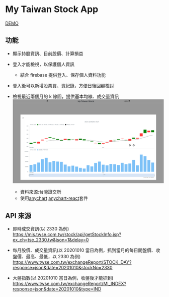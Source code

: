 # My Taiwan Stock App

[DEMO](https://taiwan-stock-app.netlify.app/)

## 功能

- 顯示持股資訊、目前股價、計算損益
- 登入才能檢視，以保護個人資訊
  - 結合 firebase 提供登入、保存個人資料功能
- 登入後可以新增股票買、賣紀錄，方便日後回顧檢討
- 檢視最近兩個月的 k 線圖，提供基本均線、成交量資訊
  ![kplot-screenshot](https://raw.githubusercontent.com/albertkingdom/taiwan-stock-app/main/public/screencapture-kplot.png)

  - 資料來源:台灣證交所
  - 使用[anychart](https://www.npmjs.com/package/anychart) [anychart-react](https://www.npmjs.com/package/anychart-react)套件

## API 來源

- 即時成交資訊(以 2330 為例)
  https://mis.twse.com.tw/stock/api/getStockInfo.jsp?ex_ch=tse_2330.tw&json=1&delay=0

- 每月股價、成交量資訊(以 20201010 當日為例，抓到當月的每日開盤價、收盤價、最高、最低，以 2330 為例) https://www.twse.com.tw/exchangeReport/STOCK_DAY?response=json&date=20201010&stockNo=2330

- 大盤指數(以 20201010 當日為例，收盤後才能抓到) https://www.twse.com.tw/exchangeReport/MI_INDEX?response=json&date=20201010&type=IND
